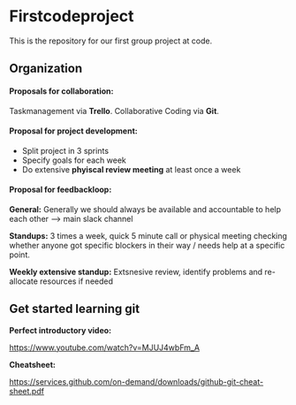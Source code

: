# Firstcodeproject

This is the repository for our first group project at code.

## Organization

#### Proposals for **collaboration**: 

Taskmanagement via **Trello**. 
Collaborative Coding via **Git**.

#### Proposal for project development: 

- Split project in 3 sprints 
- Specify goals for each week
- Do extensive **phyiscal review meeting** at least once a week 


#### Proposal for feedbackloop: 

**General:**
Generally we should always be available and accountable to help each other --> main slack channel 

**Standups:** 
3 times a week, quick 5 minute call or physical meeting checking whether anyone got specific blockers in their way / needs help at a specific point. 

**Weekly extensive standup:**
Extsnesive review, identify problems and re-allocate resources if needed 

## Get started learning git 

**Perfect introductory video:**

https://www.youtube.com/watch?v=MJUJ4wbFm_A


**Cheatsheet:**

https://services.github.com/on-demand/downloads/github-git-cheat-sheet.pdf

